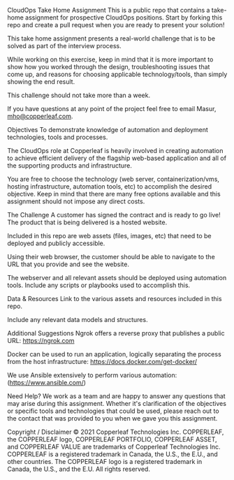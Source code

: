 CloudOps Take Home Assignment
This is a public repo that contains a take-home assignment for prospective CloudOps positions. Start by forking this repo and create a pull request when you are ready to present your solution!

This take home assignment presents a real-world challenge that is to be solved as part of the interview process.

While working on this exercise, keep in mind that it is more important to show how you worked through the design, troubleshooting issues that come up, and reasons for choosing applicable technology/tools, than simply showing the end result.

This challenge should not take more than a week.

If you have questions at any point of the project feel free to email Masur, mho@copperleaf.com.

Objectives
To demonstrate knowledge of automation and deployment technologies, tools and processes.

The CloudOps role at Copperleaf is heavily involved in creating automation to achieve efficient delivery of the flagship web-based application and all of the supporting products and infrastructure.

You are free to choose the technology (web server, containerization/vms, hosting infrastructure, automation tools, etc) to accomplish the desired objective. Keep in mind that there are many free options available and this assignment should not impose any direct costs.

The Challenge
A customer has signed the contract and is ready to go live! The product that is being delivered is a hosted website.

Included in this repo are web assets (files, images, etc) that need to be deployed and publicly accessible.

Using their web browser, the customer should be able to navigate to the URL that you provide and see the website.

The webserver and all relevant assets should be deployed using automation tools. Include any scripts or playbooks used to accomplish this.

Data & Resources
Link to the various assets and resources included in this repo.

Include any relevant data models and structures.

Additional Suggestions
Ngrok offers a reverse proxy that publishes a public URL: https://ngrok.com

Docker can be used to run an application, logically separating the process from the host infrastructure: https://docs.docker.com/get-docker/

We use Ansible extensively to perform various automation: (https://www.ansible.com/)

Need Help?
We work as a team and are happy to answer any questions that may arise during this assignment. Whether it's clarification of the objectives or specific tools and technologies that could be used, please reach out to the contact that was provided to you when we gave you this assignment.

Copyright / Disclaimer
© 2021 Copperleaf Technologies Inc. COPPERLEAF, the COPPERLEAF logo, COPPERLEAF PORTFOLIO, COPPERLEAF ASSET, and COPPERLEAF VALUE are trademarks of Copperleaf Technologies Inc. COPPERLEAF is a registered trademark in Canada, the U.S., the E.U., and other countries. The COPPERLEAF logo is a registered trademark in Canada, the U.S., and the E.U. All rights reserved.

